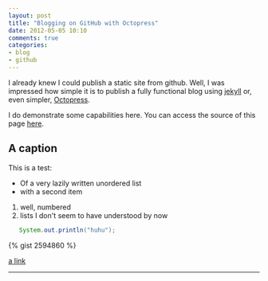 ```yaml
---
layout: post
title: "Blogging on GitHub with Octopress"
date: 2012-05-05 10:10
comments: true
categories: 
- blog
- github 
---
```


I already knew I could publish a static site from github.
Well, I was impressed how simple it is to publish a fully functional blog using 
[jekyll](http://github.com/mojombo/jekyll) or, even simpler, [Octopress](http://octopress.org/).

I do demonstrate some capabilities here.
You can access the source of this page [here]().

A caption
---------

This is a test:

* Of a
very lazily written
unordered list
* with a second item

1. well, numbered
1. lists I don't seem to have understood by now

``` java
   System.out.println("huhu");
```   


{% gist 2594860 %}

[a link](http://disqus.com)

***